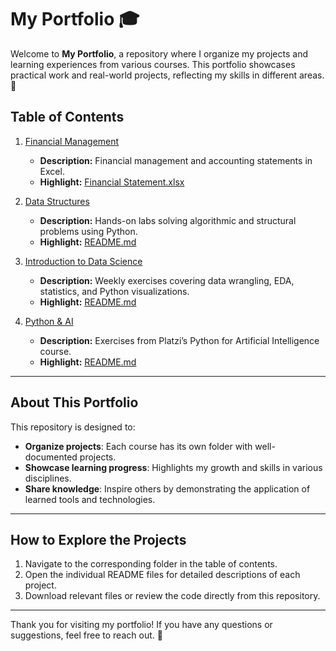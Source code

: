 # My Portfolio 🎓

Welcome to **My Portfolio**, a repository where I organize my projects and learning experiences from various courses. This portfolio showcases practical work and real-world projects, reflecting my skills in different areas. 🚀

## Table of Contents

1. [Financial Management](./Financial%20Management/)
   - **Description:** Financial management and accounting statements in Excel.
   - **Highlight:** [Financial Statement.xlsx](./Financial%20Management/Financial%20Statement.xlsx)

2. [Data Structures](./Data%20Structures/)
   - **Description:** Hands-on labs solving algorithmic and structural problems using Python.
   - **Highlight:** [README.md](./Data%20Structures/README.md)
  
3. [Introduction to Data Science](./Introduction%20to%20Data%20Science/)
   - **Description:** Weekly exercises covering data wrangling, EDA, statistics, and Python visualizations.
   - **Highlight:** [README.md](./Introduction%20to%20Data%20Science/README.md)
  
4. [Python & AI](./Python%20%26%20AI/)
   - **Description:** Exercises from Platzi’s Python for Artificial Intelligence course.
   - **Highlight:** [README.md](./Python%20%26%20AI/README.md)



---

## About This Portfolio
This repository is designed to:
- **Organize projects**: Each course has its own folder with well-documented projects.
- **Showcase learning progress**: Highlights my growth and skills in various disciplines.
- **Share knowledge**: Inspire others by demonstrating the application of learned tools and technologies.

---

## How to Explore the Projects
1. Navigate to the corresponding folder in the table of contents.
2. Open the individual README files for detailed descriptions of each project.
3. Download relevant files or review the code directly from this repository.
---

Thank you for visiting my portfolio! If you have any questions or suggestions, feel free to reach out. 🌟

